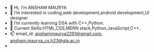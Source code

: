 - 👋 Hi, I’m ANSHAM MAURYA
- 👀 I’m interested in coding,web development,android development,UI designer
- 🌱 I’m currently learning DSA with C++,Python.
- 💞️ Current Skills:HTML,CSS,MERN stack,Python,JavaScript,C++.
- 📫 email_id: anshammaurya2291@gmail.com,  ansham.maurya_cs.h23@gla.ac.in
- 

<!---
ANSHAM1/ANSHAM1 is a ✨ special ✨ repository because its `README.md` (this file) appears on your GitHub profile.
You can click the Preview link to take a look at your changes.
--->
